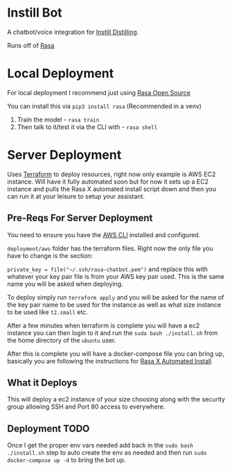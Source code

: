 # Instill Bot
A chatbot/voice integration for [Instill Distilling](https://www.instilldistillingco.com/).

Runs off of [Rasa](www.rasa.com)

# Local Deployment
For local deployment I recommend just using [Rasa Open Source](https://rasa.com/docs/rasa/user-guide/installation/)

You can install this via `pip3 install rasa` (Recommended in a venv)

1. Train the model - `rasa train`
2. Then talk to it/test it via the CLI with - `rasa shell`

# Server Deployment
Uses [Terraform](https://www.terraform.io) to deploy resources, right now only example is AWS EC2 instance.  Will have it fully automated soon but for now it sets up a EC2 instance and pulls the Rasa X automated install script down and then you can run it at your leisure to setup your assistant.

## Pre-Reqs For Server Deployment
You need to ensure you have the [AWS CLI](https://docs.aws.amazon.com/cli/latest/userguide/install-cliv1.html) installed and configured.

`deployment/aws` folder has the terraform files.  Right now the only file you have to change is the section:

`private_key = file("~/.ssh/rasa-chatbot.pem")` and replace this with whatever your key pair file is from your AWS key pair used.  This is the same name you will be asked when deploying.

To deploy simply run `terraform apply` and you will be asked for the name of the key pair name to be used for the instance as well as what size instance to be used like `t2.small` etc.

After a few minutes when terraform is complete you will have a ec2 instance you can then login to it and run the `sudo bash ./install.sh` from the home directory of the `ubuntu` user.

After this is complete you will have a docker-compose file you can bring up, basically you are following the instructions for [Rasa X Automated Install](https://rasa.com/docs/rasa-x/installation-and-setup/docker-compose-script/)

## What it Deploys
This will deploy a ec2 instance of your size choosing along with the security group allowing SSH and Port 80 access to everywhere.

## Deployment TODO
Once I get the proper env vars needed add back in the `sudo bash ./install.sh` step to auto create the env as needed and then run `sudo docker-compose up -d` to bring the bot up.